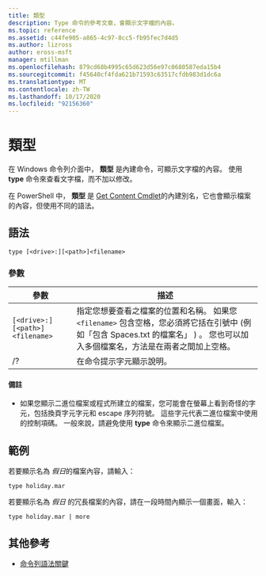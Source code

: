```yaml
---
title: 類型
description: Type 命令的參考文章，會顯示文字檔的內容。
ms.topic: reference
ms.assetid: c44fe905-a865-4c97-8cc5-fb95fec7d4d5
ms.author: lizross
author: eross-msft
manager: mtillman
ms.openlocfilehash: 879cd68b4995c65d623d56e97c0680587eda15b4
ms.sourcegitcommit: f45640cf4fda621b71593c63517cfdb983d1dc6a
ms.translationtype: MT
ms.contentlocale: zh-TW
ms.lasthandoff: 10/17/2020
ms.locfileid: "92156360"
---
```

# <a name="type"></a>類型

在 Windows 命令列介面中， **類型** 是內建命令，可顯示文字檔的內容。 使用 **type** 命令來查看文字檔，而不加以修改。

在 PowerShell 中， **類型** 是 [Get Content Cmdlet](/powershell/module/microsoft.powershell.management/get-content)的內建別名，它也會顯示檔案的內容，但使用不同的語法。

## <a name="syntax"></a>語法

```
type [<drive>:][<path>]<filename>
```

### <a name="parameters"></a>參數

| 參數 | 描述 |
|--|--|
| `[<drive>:][<path>]<filename>` | 指定您想要查看之檔案的位置和名稱。 如果您 `<filename>` 包含空格，您必須將它括在引號中 (例如「包含 Spaces.txt 的檔案名」 ) 。 您也可以加入多個檔案名，方法是在兩者之間加上空格。 |
| /? | 在命令提示字元顯示說明。 |

#### <a name="remarks"></a>備註

- 如果您顯示二進位檔案或程式所建立的檔案，您可能會在螢幕上看到奇怪的字元，包括換頁字元字元和 escape 序列符號。 這些字元代表二進位檔案中使用的控制項碼。 一般來說，請避免使用 **type** 命令來顯示二進位檔案。

## <a name="examples"></a>範例

若要顯示名為 *假日*的檔案內容，請輸入：

```
type holiday.mar
```

若要顯示名為 *假日* 的冗長檔案的內容，請在一段時間內顯示一個畫面，輸入：

```
type holiday.mar | more
```

## <a name="additional-references"></a>其他參考

- [命令列語法關鍵](command-line-syntax-key.md)

